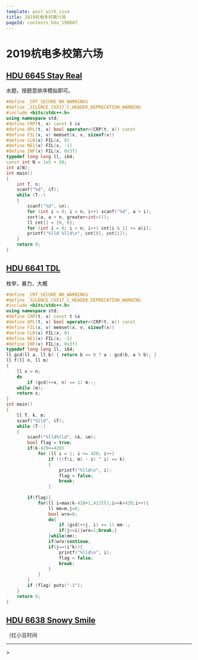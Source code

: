 ```yaml
---
template: post_with_isso
title: 2019杭电多校第六场
pageId: contests_hdu_190807
---
```


# 2019杭电多校第六场

## [HDU 6645 Stay Real](http://acm.hdu.edu.cn/showproblem.php?pid=6645)

水题，按题意排序模拟即可。

```cpp
#define _CRT_SECURE_NO_WARNINGS
#define _SILENCE_CXX17_C_HEADER_DEPRECATION_WARNING
#include <bits/stdc++.h>
using namespace std;
#define CRP(t, x) const t &x
#define OPL(t, x) bool operator<(CRP(t, x)) const
#define FIL(x, v) memset(x, v, sizeof(x))
#define CLR(x) FIL(x, 0)
#define NE1(x) FIL(x, -1)
#define INF(x) FIL(x, 0x3f)
typedef long long ll, i64;
const int N = 1e5 + 50;
int a[N];
int main()
{
    int T, n;
    scanf("%d", &T);
    while (T--)
    {
        scanf("%d", &n);
        for (int i = 0; i < n; i++) scanf("%d", a + i);
        sort(a, a + n, greater<int>());
        ll cnt[] = {0, 0};
        for (int i = 0; i < n; i++) cnt[i & 1] += a[i];
        printf("%lld %lld\n", cnt[0], cnt[1]);
    }
    return 0;
}
```

## [HDU 6641 TDL](http://acm.hdu.edu.cn/showproblem.php?pid=6641)

枚举，暴力，大概

```cpp
#define _CRT_SECURE_NO_WARNINGS
#define _SILENCE_CXX17_C_HEADER_DEPRECATION_WARNING
#include <bits/stdc++.h>
using namespace std;
#define CRP(t, x) const t &x
#define OPL(t, x) bool operator<(CRP(t, x)) const
#define FIL(x, v) memset(x, v, sizeof(x))
#define CLR(x) FIL(x, 0)
#define NE1(x) FIL(x, -1)
#define INF(x) FIL(x, 0x3f)
typedef long long ll, i64;
ll gcd(ll a, ll b) { return b == 0 ? a : gcd(b, a % b); }
ll f(ll n, ll m)
{
    ll x = n;
    do
        if (gcd(++x, n) == 1) m--;
    while (m);
    return x;
}
int main()
{
    ll T, k, m;
    scanf("%lld", &T);
    while (T--)
    {
        scanf("%lld%lld", &k, &m);
        bool flag = true;
        if(k-420<=420)
            for (ll i = 1; i <= 420; i++)
                if (((f(i, m) - i) ^ i) == k)
                {
                    printf("%lld\n", i);
                    flag = false;
                    break;
                }
        
        if(flag){
            for(ll i=max(k-420+1,421ll);i<=k+420;i++){
                ll mm=m,j=0;
                bool wro=0;
                do{
                    if (gcd(++j, i) == 1) mm--;
                    if(j>=i){wro=1;break;}
                }while(mm);
                if(wro)continue;
                if(j==(i^k)){
                    printf("%lld\n", i);
                    flag = false;
                    break;
                }
            }    
        }    
        if (flag) puts("-1");
    }
    return 0;
}
```

## [HDU 6638 Snowy Smile](http://acm.hdu.edu.cn/showproblem.php?pid=6638)

（红小豆时间

<hr />
> <span id='poem'></span>

<div id="__comment"></div>
<script>$(function(){$.ajax('/api/poem?rnd='+Date.now()+Math.random()).done(function(data){$('#poem').text(data);});});</script>
